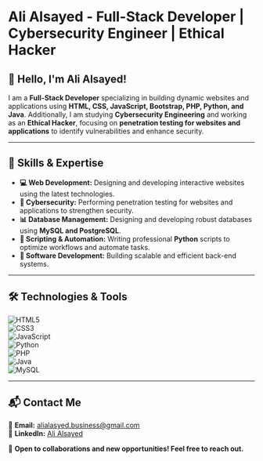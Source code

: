 # Ali Alsayed - Full-Stack Developer | Cybersecurity Engineer | Ethical Hacker  

## 👋 Hello, I'm Ali Alsayed!  

I am a **Full-Stack Developer** specializing in building dynamic websites and applications using **HTML, CSS, JavaScript, Bootstrap, PHP, Python, and Java**. Additionally, I am studying **Cybersecurity Engineering** and working as an **Ethical Hacker**, focusing on **penetration testing for websites and applications** to identify vulnerabilities and enhance security.  

---

## 🚀 Skills & Expertise  

- **💻 Web Development:** Designing and developing interactive websites using the latest technologies.  
- **🔐 Cybersecurity:** Performing penetration testing for websites and applications to strengthen security.  
- **📊 Database Management:** Designing and developing robust databases using **MySQL and PostgreSQL**.  
- **🐍 Scripting & Automation:** Writing professional **Python** scripts to optimize workflows and automate tasks.  
- **🔧 Software Development:** Building scalable and efficient back-end systems.  

---

## 🛠 Technologies & Tools  

![HTML5](https://img.shields.io/badge/-HTML5-E34F26?style=flat-square&logo=html5&logoColor=white)  
![CSS3](https://img.shields.io/badge/-CSS3-1572B6?style=flat-square&logo=css3&logoColor=white)  
![JavaScript](https://img.shields.io/badge/-JavaScript-F7DF1E?style=flat-square&logo=javascript&logoColor=black)  
![Python](https://img.shields.io/badge/-Python-3776AB?style=flat-square&logo=python&logoColor=white)  
![PHP](https://img.shields.io/badge/-PHP-777BB4?style=flat-square&logo=php&logoColor=white)  
![Java](https://img.shields.io/badge/-Java-007396?style=flat-square&logo=java&logoColor=white)  
![MySQL](https://img.shields.io/badge/-MySQL-4479A1?style=flat-square&logo=mysql&logoColor=white)  

---

## 📬 Contact Me  

📧 **Email:** alialasyed.business@gmail.com  
🔗 **LinkedIn:** [Ali Alsayed](https://www.linkedin.com/in/ali-alsayed-cse)  

🚀 **Open to collaborations and new opportunities! Feel free to reach out.**  
